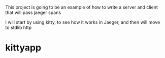 This project is going to be an example of how to write a server and client that will pass jaeger spans

I will start by using kitty, to see how it works in Jaeger, and then will move to stdlib http

# kittyapp
